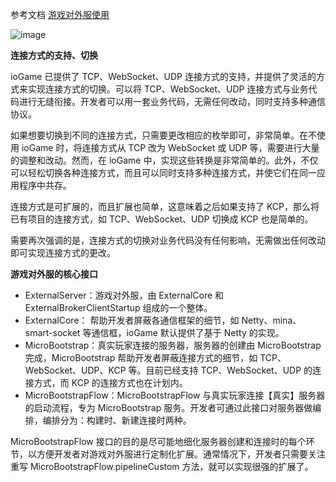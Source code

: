参考文档 [游戏对外服使用](https://iohao.github.io/game/docs/overall/external_intro)


![image](https://github.com/iohao/ioGame/assets/26356013/72ba5121-204b-43a7-85b3-3db051725f02)

**连接方式的支持、切换**

ioGame 已提供了 TCP、WebSocket、UDP 连接方式的支持，并提供了灵活的方式来实现连接方式的切换。可以将 TCP、WebSocket、UDP 连接方式与业务代码进行无缝衔接。开发者可以用一套业务代码，无需任何改动，同时支持多种通信协议。



如果想要切换到不同的连接方式，只需要更改相应的枚举即可，非常简单。在不使用 ioGame 时，将连接方式从 TCP 改为 WebSocket 或 UDP 等，需要进行大量的调整和改动。然而，在 ioGame 中，实现这些转换是非常简单的。此外，不仅可以轻松切换各种连接方式，而且可以同时支持多种连接方式，并使它们在同一应用程序中共存。



连接方式是可扩展的，而且扩展也简单，这意味着之后如果支持了 KCP，那么将已有项目的连接方式，如 TCP、WebSocket、UDP 切换成 KCP 也是简单的。



需要再次强调的是，连接方式的切换对业务代码没有任何影响，无需做出任何改动即可实现连接方式的更改。



**游戏对外服的核心接口**

- ExternalServer：游戏对外服，由 ExternalCore 和 ExternalBrokerClientStartup 组成的一个整体。
- ExternalCore： 帮助开发者屏蔽各通信框架的细节，如 Netty、mina、smart-socket 等通信框，ioGame 默认提供了基于 Netty 的实现。
- MicroBootstrap：真实玩家连接的服务器，服务器的创建由 MicroBootstrap 完成，MicroBootstrap 帮助开发者屏蔽连接方式的细节，如 TCP、WebSocket、UDP、KCP 等。目前已经支持 TCP、WebSocket、UDP 的连接方式，而 KCP 的连接方式也在计划内。
- MicroBootstrapFlow：MicroBootstrapFlow	与真实玩家连接【真实】服务器的启动流程，专为 MicroBootstrap 服务。开发者可通过此接口对服务器做编排，编排分为：构建时、新建连接时两种。



MicroBootstrapFlow 接口的目的是尽可能地细化服务器创建和连接时的每个环节，以方便开发者对游戏对外服进行定制化扩展。通常情况下，开发者只需要关注重写 MicroBootstrapFlow.pipelineCustom 方法，就可以实现很强的扩展了。



